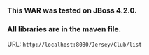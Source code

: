 ### This WAR was tested on JBoss 4.2.0.
### All libraries are in the maven file.

URL:
``http://localhost:8080/Jersey/Club/list``
